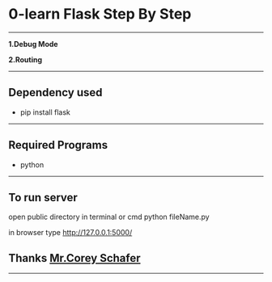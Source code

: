 # 0-learn Flask Step By Step

---

**1.Debug Mode**

**2.Routing**

---

## Dependency used

- pip install flask

---

## Required Programs

- python

---

## To run server

open public directory in terminal or cmd
python fileName.py

in browser type
http://127.0.0.1:5000/

## Thanks [Mr.Corey Schafer](https://www.youtube.com/playlist?list=PL-osiE80TeTs4UjLw5MM6OjgkjFeUxCYH)

---
